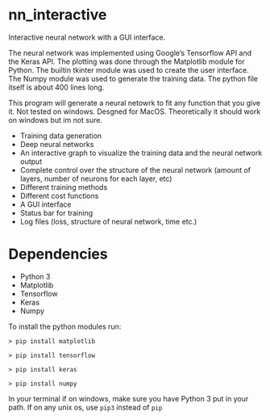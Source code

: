 # nn_interactive
Interactive neural network with a GUI interface.

The neural network was implemented using Google’s Tensorflow API and the Keras API. The plotting was done through the Matplotlib module for Python. The builtin tkinter module was used to create the user interface. The Numpy module was used to generate the training data. The python file itself is about 400 lines long.

This program will generate a neural netowrk to fit any function that you give it. Not tested on windows. Desgned for MacOS. Theoretically it should work on windows but im not sure.

* Training data generation
* Deep neural networks
* An interactive graph to visualize the training data and the neural network output
* Complete control over the structure of the neural network (amount of layers, number of neurons for each layer, etc)
* Different training methods
* Different cost functions
* A GUI interface
* Status bar for training
* Log files (loss, structure of neural network, time etc.)


# Dependencies
* Python 3
* Matplotlib
* Tensorflow
* Keras
* Numpy

To install the python modules run:

```
> pip install matplotlib

> pip install tensorflow

> pip install keras

> pip install numpy

```
In your terminal if on windows, make sure you have Python 3 put in your path. If on any unix os, use `pip3` instead of `pip`


